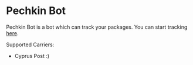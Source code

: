 # Pechkin Bot

Pechkin Bot is a bot which can track your packages. You can start tracking [here](https://telegram.me/pechkabot?start=github).

Supported Carriers:
 - Cyprus Post :) 

